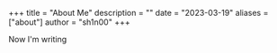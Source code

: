 +++
title = "About Me"
description = ""
date = "2023-03-19"
aliases = ["about"]
author = "sh1n00"
+++

Now I'm writing